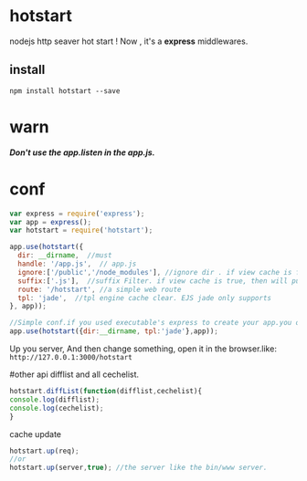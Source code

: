 # hotstart
nodejs http seaver  hot start ! Now , it's a  __express__  middlewares.
## install
`npm install hotstart --save`
# warn
___Don't use the app.listen  in the app.js.___
# conf
```javascript
var express = require('express');
var app = express();
var hotstart = require('hotstart');

app.use(hotstart({
  dir: __dirname,  //must
  handle: '/app.js',  // app.js
  ignore:['/public','/node_modules'], //ignore dir . if view cache is false, then will push view path
  suffix:['.js'],  //suffix Filter. if view cache is true, then will push view engine
  route: '/hotstart', //a simple web route
  tpl: 'jade',  //tpl engine cache clear. EJS jade only supports
}, app));

//Simple conf.if you used executable's express to create your app.you only set:
app.use(hotstart({dir:__dirname, tpl:'jade'},app));
```
Up you server, And then change something, open it in the browser.like: `http://127.0.0.1:3000/hotstart`

#other api 
difflist and all cechelist.
```javascript
hotstart.diffList(function(difflist,cechelist){
console.log(difflist);
console.log(cechelist);
}
```
cache update
```javascript
hotstart.up(req);
//or
hotstart.up(server,true); //the server like the bin/www server.
```
